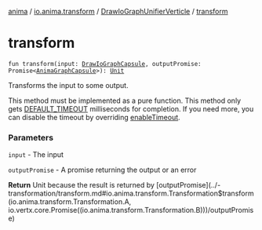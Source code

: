 [anima](../../index.md) / [io.anima.transform](../index.md) / [DrawIoGraphUnifierVerticle](index.md) / [transform](./transform.md)

# transform

`fun transform(input: `[`DrawIoGraphCapsule`](../-draw-io-graph-capsule/index.md)`, outputPromise: Promise<`[`AnimaGraphCapsule`](../-anima-graph-capsule/index.md)`>): `[`Unit`](https://kotlinlang.org/api/latest/jvm/stdlib/kotlin/-unit/index.html)

Transforms the input to some output.

This method must be implemented as a pure function.
This method only gets [DEFAULT_TIMEOUT](../-transformation/-d-e-f-a-u-l-t_-t-i-m-e-o-u-t.md) milliseconds for completion.
If you need more, you can disable the timeout by overriding [enableTimeout](../-transformation/enable-timeout.md).

### Parameters

`input` - The input

`outputPromise` - A promise returning the output or an error

**Return**
Unit because the result is returned by [outputPromise](../-transformation/transform.md#io.anima.transform.Transformation$transform(io.anima.transform.Transformation.A, io.vertx.core.Promise((io.anima.transform.Transformation.B)))/outputPromise)

